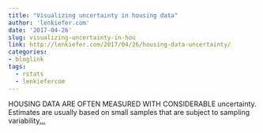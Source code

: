 ```yaml
---
title: "Visualizing uncertainty in housing data"
author: 'lenkiefer.com'
date: '2017-04-26'
slug: visualizing-uncertainty-in-hou
link: http://lenkiefer.com/2017/04/26/housing-data-uncertainty/
categories:
- bloglink
tags:
  - rstats
  - lenkiefercom
---
```


HOUSING DATA ARE OFTEN MEASURED WITH CONSIDERABLE uncertainty. Estimates are usually based on small samples that are subject to sampling variability[... <i class="fas fa-external-link-alt"></i>](http://lenkiefer.com/2017/04/26/housing-data-uncertainty/)

